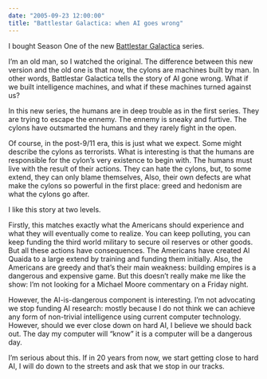 ```yaml
---
date: "2005-09-23 12:00:00"
title: "Battlestar Galactica: when AI goes wrong"
---
```




I bought Season One of the new [Battlestar Galactica](http://www.battlestargalactica.com/) series.

I&rsquo;m an old man, so I watched the original. The difference between this new version and the old one is that now, the cylons are machines built by man. In other words, Battlestar Galactica tells the story of AI gone wrong. What if we built intelligence machines, and what if these machines turned against us?

In this new series, the humans are in deep trouble as in the first series. They are trying to escape the ennemy. The ennemy is sneaky and furtive. The cylons have outsmarted the humans and they rarely fight in the open.

Of course, in the post-9/11 era, this is just what we expect. Some might describe the cylons as terrorists. What is interesting is that the humans are responsible for the cylon&rsquo;s very existence to begin with. The humans must live with the result of their actions. They can hate the cylons, but, to some extend, they can only blame themselves, Also, their own defects are what make the cylons so powerful in the first place: greed and hedonism are what the cylons go after.

I like this story at two levels. 

Firstly, this matches exactly what the Americans should experience and what they will eventually come to realize. You can keep polluting, you can keep funding the third world military to secure oil reserves or other goods. But all these actions have consequences. The Americans have created Al Quaida to a large extend by training and funding them initially. Also, the Americans are greedy and that&rsquo;s their main weakness: building empires is a dangerous and expensive game. But this doesn&rsquo;t really make me like the show: I&rsquo;m not looking for a Michael Moore commentary on a Friday night. 

However, the AI-is-dangerous component is interesting. I&rsquo;m not advocating we stop funding AI research: mostly because I do not think we can achieve any form of non-trivial intelligence using current computer technology. However, should we ever close down on hard AI, I believe we should back out. The day my computer will &ldquo;know&rdquo; it is a computer will be a dangerous day.

I&rsquo;m serious about this. If in 20 years from now, we start getting close to hard AI, I will do down to the streets and ask that we stop in our tracks.

